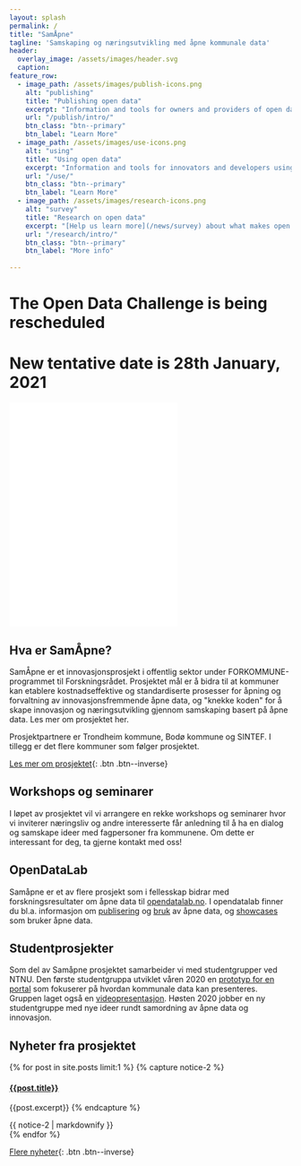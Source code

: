 ```yaml
---
layout: splash
permalink: /
title: "SamÅpne"
tagline: 'Samskaping og næringsutvikling med åpne kommunale data'
header:
  overlay_image: /assets/images/header.svg
  caption: 
feature_row:
  - image_path: /assets/images/publish-icons.png
    alt: "publishing"
    title: "Publishing open data"
    excerpt: "Information and tools for owners and providers of open data."
    url: "/publish/intro/"
    btn_class: "btn--primary"
    btn_label: "Learn More"
  - image_path: /assets/images/use-icons.png
    alt: "using"
    title: "Using open data"
    excerpt: "Information and tools for innovators and developers using open data."
    url: "/use/"
    btn_class: "btn--primary"
    btn_label: "Learn More"
  - image_path: /assets/images/research-icons.png
    alt: "survey"
    title: "Research on open data"
    excerpt: "[Help us learn more](/news/survey) about what makes open data easy or difficult to use, and learn more about our research."
    url: "/research/intro/"
    btn_class: "btn--primary"
    btn_label: "More info"
    
---
```


# The Open Data Challenge is being rescheduled
# New tentative date is 28th January, 2021
<embed src="/assets/images/OpenDataChallenge2020.pdf" height="400" type="application/pdf" />

## Hva er SamÅpne?
SamÅpne er et innovasjonsprosjekt i offentlig sektor under FORKOMMUNE-programmet til Forskningsrådet. Prosjektet mål er å bidra til at kommuner kan etablere kostnadseffektive og standardiserte prosesser for åpning og forvaltning av innovasjonsfremmende åpne data, og "knekke koden" for å skape innovasjon og næringsutvikling gjennom samskaping basert på åpne data. Les mer om prosjektet her.

Prosjektpartnere er Trondheim kommune, Bodø kommune og SINTEF. I tillegg er det flere kommuner som følger prosjektet.

[Les mer om prosjektet](/om){: .btn .btn--inverse}
## Workshops og seminarer
I løpet av prosjektet vil vi arrangere en rekke workshops og seminarer hvor vi inviterer næringsliv og andre interesserte får anledning til å ha en dialog og samskape ideer med  fagpersoner fra kommunene. Om dette er interessant for deg, ta gjerne kontakt med oss! 
## OpenDataLab
Samåpne er et av flere prosjekt som i fellesskap bidrar med forskningsresultater om åpne data til [opendatalab.no](https://opendatalab.no/).
I opendatalab finner du bl.a. informasjon om [publisering](https://opendatalab.no/publish/intro/) og [bruk](https://opendatalab.no/use/) av åpne data, og [showcases](https://opendatalab.no/showcases/) som bruker åpne data. 

## Studentprosjekter
Som del av Samåpne prosjektet samarbeider vi med studentgrupper ved NTNU.
Den første studentgruppa utviklet våren 2020 en [prototyp for en portal](/blog/studentprosjekt/) som fokuserer på hvordan kommunale data kan presenteres. Gruppen laget også en [videopresentasjon](https://youtu.be/GlhJ1vyRqTg).
Høsten 2020 jobber en ny studentgruppe med nye ideer rundt samordning av åpne data og innovasjon.

## Nyheter fra prosjektet
{% for post in site.posts limit:1 %}
{% capture notice-2 %}
#### [{{post.title}}]({{post.url}})
{{post.excerpt}}
{% endcapture %}
<div class="notice--primary">{{ notice-2 | markdownify }}</div>
{% endfor %}

[Flere nyheter](/nyheter){: .btn .btn--inverse}
